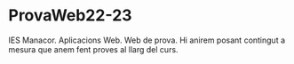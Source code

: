 # ProvaWeb22-23
IES Manacor. Aplicacions Web. Web de prova. Hi anirem posant contingut a mesura que anem fent proves al llarg del curs.